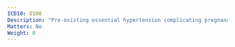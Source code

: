 ```yaml
---
ICD10: O100
Description: "Pre-existing essential hypertension complicating pregnancy, childbirth and the puerperium"
Matters: No
Weight: 0
---
```

